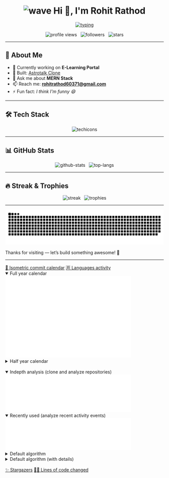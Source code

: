 <!-- README.md -->

<h1 align="center">
  <img src="https://raw.githubusercontent.com/rohitrathod9033/rohitrathod9033/output/wave.gif" alt="wave" width="34px" />
  Hi 👋, I'm Rohit Rathod
</h1>

<p align="center">
  <a href="https://git.io/typing-svg">
    <img src="https://readme-typing-svg.herokuapp.com?font=Fira+Code&size=26&pause=1200&color=00E6FF&center=true&vCenter=true&width=780&lines=Full-Stack+JavaScript+Developer;MERN+Stack+|+MongoDB+Express+React+Node;Building+E-Learning+Portal;Open+to+Collaborations" alt="typing"/>
  </a>
</p>

<p align="center">
  <img src="https://komarev.com/ghpvc/?username=rohitrathod9033&label=Profile+views&color=0e75b6&style=flat" alt="profile views" />
  &nbsp;
  <img src="https://img.shields.io/github/followers/rohitrathod9033?label=Followers&style=social" alt="followers" />
  &nbsp;
  <img src="https://img.shields.io/github/stars/rohitrathod9033?style=social" alt="stars" />
</p>

---

## 🚀 About Me
- 🔭 Currently working on **E-Learning Portal**  
- 🌟 Built: [Astrotalk Clone](https://astrotalk-clone.netlify.app/)  
- 💬 Ask me about **MERN Stack**  
- 📫 Reach me: **rohitrathod60371@gmail.com**  
- ⚡ Fun fact: *I think I'm funny 😄*

---

## 🛠 Tech Stack
<p align="center">
  <img src="https://skillicons.dev/icons?i=js,react,nodejs,express,mongodb,tailwind,aws,docker,git,html,css&theme=dark" alt="techicons"/>
</p>

---

## 📊 GitHub Stats
<p align="center">
  <img src="https://github-readme-stats.vercel.app/api?username=rohitrathod9033&show_icons=true&theme=tokyonight&hide_border=true" height="160" alt="github-stats"/>
  &nbsp;
  <img src="https://github-readme-stats.vercel.app/api/top-langs/?username=rohitrathod9033&layout=compact&theme=tokyonight&hide_border=true" height="160" alt="top-langs"/>
</p>

---

## 🔥 Streak & Trophies
<p align="center">
  <img src="https://github-readme-streak-stats.herokuapp.com?user=rohitrathod9033&theme=tokyonight&hide_border=true" alt="streak" />
  &nbsp;
  <img src="https://github-profile-trophy.vercel.app/?username=rohitrathod9033&theme=dracula&no-frame=true" alt="trophies" />
</p>

---


<picture>
  <source
    media="(prefers-color-scheme: dark)"
    srcset="https://raw.githubusercontent.com/platane/snk/output/github-contribution-grid-snake-dark.svg"
  />
  <source
    media="(prefers-color-scheme: light)"
    srcset="https://raw.githubusercontent.com/platane/snk/output/github-contribution-grid-snake.svg"
  />
  <img
    alt="github contribution grid snake animation"
    src="https://raw.githubusercontent.com/platane/snk/output/github-contribution-grid-snake.svg"
  />
</picture>


Thanks for visiting — let’s build something awesome! 🚀


-------------------


<tr>
  <th>
    <a href="source/plugins/isocalendar/README.md">📅 Isometric commit calendar</a>
  </th>
  <th>
    <a href="source/plugins/languages/README.md">🈷️ Languages activity</a>
  </th>
</tr>
<tr>
  <td align="center">
    <details open>
      <summary>Full year calendar</summary>
      <img width="400" src="https://github.com/lowlighter/metrics/blob/examples/metrics.plugin.isocalendar.fullyear.svg">
    </details>
    <details>
      <summary>Half year calendar</summary>
      <img width="400" src="https://github.com/lowlighter/metrics/blob/examples/metrics.plugin.isocalendar.svg">
    </details>
    <img width="900" height="1" alt="">
  </td>
  <td align="center">
    <details open>
      <summary>Indepth analysis (clone and analyze repositories)</summary>
      <img width="400" src="https://github.com/lowlighter/metrics/blob/examples/metrics.plugin.languages.indepth.svg">
    </details>
    <details open>
      <summary>Recently used (analyze recent activity events)</summary>
      <img width="400" src="https://github.com/lowlighter/metrics/blob/examples/metrics.plugin.languages.recent.svg">
    </details>
    <details>
      <summary>Default algorithm</summary>
      <img width="400" src="https://github.com/lowlighter/metrics/blob/examples/metrics.plugin.languages.svg">
    </details>
    <details>
      <summary>Default algorithm (with details)</summary>
      <img width="400" src="https://github.com/lowlighter/metrics/blob/examples/metrics.plugin.languages.details.svg">
    </details>
    <img width="900" height="1" alt="">
  </td>
</tr>
<tr>
  <th>
    <a href="source/plugins/stargazers/README.md">✨ Stargazers</a>
  </th>
  <th>
    <a href="source/plugins/lines/README.md">👨‍💻 Lines of code changed</a>
  </th>
</tr>
<tr>
  <!-- Additional content for stargazers and lines of code would go here -->
</tr>



